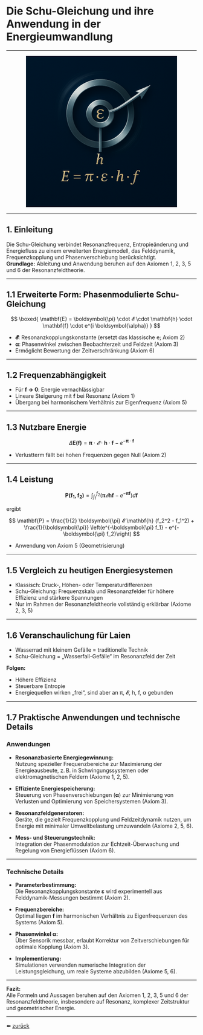 # Die Schu-Gleichung und ihre Anwendung in der Energieumwandlung

---

<p align="center">
  <img src="../bilder/symbolgrafik.png" alt="Schu-Gleichung" width="400"/>
</p>

---

## 1. Einleitung

Die Schu-Gleichung verbindet Resonanzfrequenz, Entropieänderung und Energiefluss zu einem erweiterten Energiemodell, das Felddynamik, Frequenzkopplung und Phasenverschiebung berücksichtigt.  
**Grundlage:** Ableitung und Anwendung beruhen auf den Axiomen 1, 2, 3, 5 und 6 der Resonanzfeldtheorie.

---

## 1.1 Erweiterte Form: Phasenmodulierte Schu-Gleichung

$$
\boxed{
\mathbf{E} = \boldsymbol{\pi} \cdot 𝓔 \cdot \mathbf{h} \cdot \mathbf{f} \cdot e^{i \boldsymbol{\alpha}}
}
$$

- **𝓔**: Resonanzkopplungskonstante (ersetzt das klassische e; Axiom 2)  
- **α**: Phasenwinkel zwischen Beobachterzeit und Feldzeit (Axiom 3)  
- Ermöglicht Bewertung der Zeitverschränkung (Axiom 6)

---

## 1.2 Frequenzabhängigkeit

- Für **f → 0**: Energie vernachlässigbar  
- Lineare Steigerung mit **f** bei Resonanz (Axiom 1)  
- Übergang bei harmonischem Verhältnis zur Eigenfrequenz (Axiom 5)

---

## 1.3 Nutzbare Energie

$$
\Delta \mathbf{E(f)} = \boldsymbol{\pi} \cdot 𝓔  \cdot \mathbf{h} \cdot \mathbf{f} - e^{-\boldsymbol{\pi} \cdot \mathbf{f}}
$$

- Verlustterm fällt bei hohen Frequenzen gegen Null (Axiom 2)

---

## 1.4 Leistung

$$
\mathbf{P(f_1, f_2)} = \int_{f_1}^{f_2} \left( \boldsymbol{\pi} 𝓔 \mathbf{h} \mathbf{f} - e^{-\boldsymbol{\pi} \mathbf{f}} \right) d\mathbf{f}
$$

ergibt

$$
\mathbf{P} = \frac{1}{2} \boldsymbol{\pi} 𝓔 \mathbf{h} (f_2^2 - f_1^2) + \frac{1}{\boldsymbol{\pi}} \left(e^{-\boldsymbol{\pi} f_1} - e^{-\boldsymbol{\pi} f_2}\right)
$$

- Anwendung von Axiom 5 (Geometrisierung)

---

## 1.5 Vergleich zu heutigen Energiesystemen

- Klassisch: Druck-, Höhen- oder Temperaturdifferenzen  
- Schu-Gleichung: Frequenzskala und Resonanzfelder für höhere Effizienz und stärkere Spannungen  
- Nur im Rahmen der Resonanzfeldtheorie vollständig erklärbar (Axiome 2, 3, 5)

---

## 1.6 Veranschaulichung für Laien

- Wasserrad mit kleinem Gefälle = traditionelle Technik  
- Schu-Gleichung = „Wasserfall-Gefälle“ im Resonanzfeld der Zeit

**Folgen:**

- Höhere Effizienz  
- Steuerbare Entropie  
- Energiequellen wirken „frei“, sind aber an π, 𝓔, h, f, α gebunden

---

## 1.7 Praktische Anwendungen und technische Details

### Anwendungen

- **Resonanzbasierte Energiegewinnung:**  
  Nutzung spezieller Frequenzbereiche zur Maximierung der Energieausbeute, z. B. in Schwingungssystemen oder elektromagnetischen Feldern (Axiome 1, 2, 5).

- **Effiziente Energiespeicherung:**  
  Steuerung von Phasenverschiebungen (**α**) zur Minimierung von Verlusten und Optimierung von Speichersystemen (Axiom 3).

- **Resonanzfeldgeneratoren:**  
  Geräte, die gezielt Frequenzkopplung und Feldzeitdynamik nutzen, um Energie mit minimaler Umweltbelastung umzuwandeln (Axiome 2, 5, 6).

- **Mess- und Steuerungstechnik:**  
  Integration der Phasenmodulation zur Echtzeit-Überwachung und Regelung von Energieflüssen (Axiom 6).

---

### Technische Details

- **Parameterbestimmung:**  
  Die Resonanzkopplungskonstante **ε** wird experimentell aus Felddynamik-Messungen bestimmt (Axiom 2).

- **Frequenzbereiche:**  
  Optimal liegen **f** im harmonischen Verhältnis zu Eigenfrequenzen des Systems (Axiom 5).

- **Phasenwinkel α:**  
  Über Sensorik messbar, erlaubt Korrektur von Zeitverschiebungen für optimale Kopplung (Axiom 3).

- **Implementierung:**  
  Simulationen verwenden numerische Integration der Leistungsgleichung, um reale Systeme abzubilden (Axiome 5, 6).

---

**Fazit:**  
Alle Formeln und Aussagen beruhen auf den Axiomen 1, 2, 3, 5 und 6 der Resonanzfeldtheorie, insbesondere auf Resonanz, komplexer Zeitstruktur und geometrischer Energie.

---

⬅️ [zurück](../../../README.md)